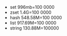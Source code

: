+ set
996mb=100 0000
+ zset
1.4G=100 0000
+ hash
548.58M=100 0000
+ list
917.69M=100 0000
+ string
130.88M=100000